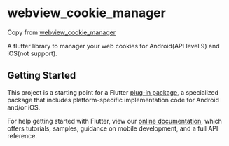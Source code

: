 # webview_cookie_manager
Copy from [webview_cookie_manager](https://github.com/fryette/webview_cookie_manager)   

A flutter library to manager your web cookies for Android(API level 9) and iOS(not support).

## Getting Started

This project is a starting point for a Flutter
[plug-in package](https://flutter.dev/developing-packages/),
a specialized package that includes platform-specific implementation code for
Android and/or iOS.

For help getting started with Flutter, view our
[online documentation](https://flutter.dev/docs), which offers tutorials,
samples, guidance on mobile development, and a full API reference.

